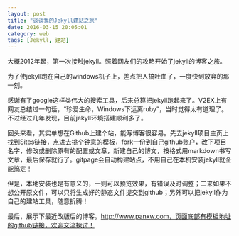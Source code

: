 ```yaml
---
layout: post
title: "谈谈我的Jekyll建站之旅"
date: 2016-03-15 20:05:01
category: web
tags: [Jekyll, 建站]
---
```

大概2012年起，第一次接触jekyll。照着网友们的攻略开始了jekyll的博客之旅。

为了使jekyll跑在自己的windows机子上，差点把人搞吐血了，一度快到放弃的那一刻。<!-- more -->

感谢有了google这样类伟大的搜索工具，后来总算把jekyll跑起来了。V2EX上有网友总结过一句话，“珍爱生命，Windows下远离ruby”，当时觉得太有道理了。不过经过几年发现，目前jekyll环境搭建顺利多了。

回头来看，其实单想在Github上建个站，能写博客很容易。先去jekyll项目主页上找到Sites链接，点进去挑个钟意的模板，fork一份到自己github账户，改下项目名字，修改或删除原有的配置或文章，新建自己的博文，按格式用markdown书写文章，最后保存就行了。gitpage会自动构建站点，不用自己在本机安装jekyll就全能搞定！

但是，本地安装也是有意义的，一则可以预览效果，有错误及时调整；二来如果不想公开原文件，可以只将生成好的静态文件提交到github；另外可以把jekyll作为自己的建站工具，随意折腾！

最后，展示下最近改版后的博客。http://www.panxw.com，页面底部有模板地址的github链接，欢迎交流探讨！